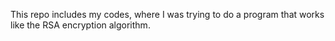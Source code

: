 This repo includes my codes, where I was trying to do a program that works like the RSA encryption algorithm.
